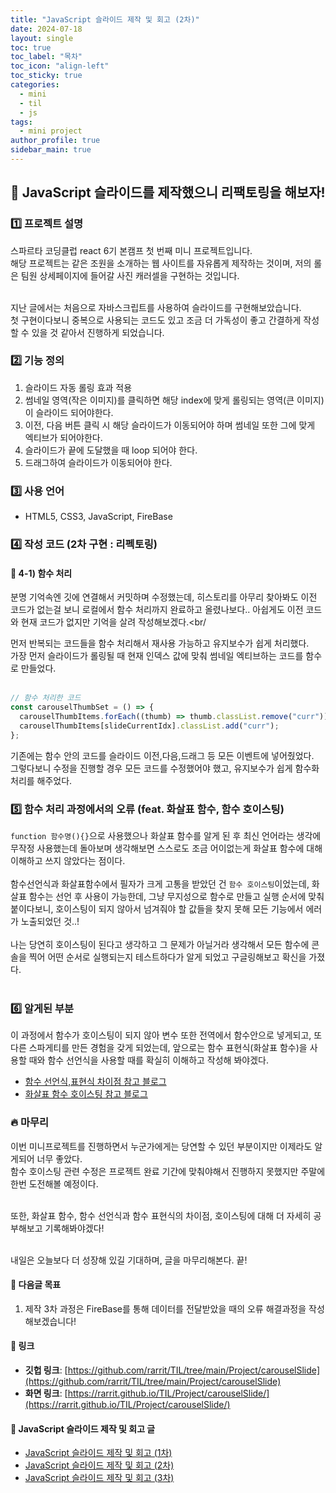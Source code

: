 ```yaml
---
title: "JavaScript 슬라이드 제작 및 회고 (2차)"
date: 2024-07-18
layout: single
toc: true
toc_label: "목차"
toc_icon: "align-left"
toc_sticky: true
categories:
  - mini
  - til
  - js
tags:
  - mini project
author_profile: true
sidebar_main: true
---
```


## :ledger: JavaScript 슬라이드를 제작했으니 리팩토링을 해보자!

### :one: 프로젝트 설명

스파르타 코딩클럽 react 6기 본캠프 첫 번째 미니 프로젝트입니다.<br/>
해당 프로젝트는 같은 조원을 소개하는 웹 사이트를 자유롭게 제작하는 것이며, 저의 롤은 팀원 상세페이지에 들어갈 사진 캐러셀을 구현하는 것입니다.<br/><br/>

지난 글에서는 처음으로 자바스크립트를 사용하여 슬라이드를 구현해보았습니다.<br/>
첫 구현이다보니 중복으로 사용되는 코드도 있고 조금 더 가독성이 좋고 간결하게 작성할 수 있을 것 같아서 진행하게 되었습니다.

### :two: 기능 정의

1. 슬라이드 자동 롤링 효과 적용
2. 썸네일 영역(작은 이미지)를 클릭하면 해당 index에 맞게 롤링되는 영역(큰 이미지)이 슬라이드 되어야한다.
3. 이전, 다음 버튼 클릭 시 해당 슬라이드가 이동되어야 하며 썸네일 또한 그에 맞게 엑티브가 되어야한다.
4. 슬라이드가 끝에 도달했을 때 loop 되어야 한다.
5. 드래그하여 슬라이드가 이동되어야 한다.

### :three: 사용 언어

- HTML5, CSS3, JavaScript, FireBase

### :four: 작성 코드 (2차 구현 : 리펙토링)

#### :pushpin: 4-1) 함수 처리

분명 기억속엔 깃에 연결해서 커밋하며 수정했는데, 히스토리를 아무리 찾아봐도 이전 코드가 없는걸 보니 로컬에서 함수 처리까지 완료하고 올렸나보다.. 아쉽게도 이전 코드와 현재 코드가 없지만 기억을 살려 작성해보겠다.<br/<br/>

먼저 반복되는 코드들을 함수 처리해서 재사용 가능하고 유지보수가 쉽게 처리했다.<br/>
가장 먼저 슬라이드가 롤링될 때 현재 인덱스 값에 맞춰 썸네일 엑티브하는 코드를 함수로 만들었다.<br/><br/>

```javascript
// 함수 처리한 코드
const carouselThumbSet = () => {
  carouselThumbItems.forEach((thumb) => thumb.classList.remove("curr"));
  carouselThumbItems[slideCurrentIdx].classList.add("curr");
};
```

기존에는 함수 안의 코드를 슬라이드 이전,다음,드래그 등 모든 이벤트에 넣어줬었다.<br/>
그렇다보니 수정을 진행할 경우 모든 코드를 수정했어야 했고, 유지보수가 쉽게 함수화 처리를 해주었다.<br/>

### :five: 함수 처리 과정에서의 오류 (feat. 화살표 함수, 함수 호이스팅)

`function 함수명(){}`으로 사용했으나 화살표 함수를 알게 된 후 최신 언어라는 생각에 무작정 사용했는데 돌아보며 생각해보면 스스로도 조금 어이없는게 화살표 함수에 대해 이해하고 쓰지 않았다는 점이다.<br/><br/>
함수선언식과 화살표함수에서 필자가 크게 고통을 받았던 건 `함수 호이스팅`이었는데,
화살표 함수는 선언 후 사용이 가능한데, 그냥 무지성으로 함수로 만들고 실행 순서에 맞춰 붙이다보니, 호이스팅이 되지 않아서 넘겨줘야 할 값들을 찾지 못해 모든 기능에서 에러가 노출되었던 것..!<br/><br/>
나는 당연히 호이스팅이 된다고 생각하고 그 문제가 아닐거라 생각해서 모든 함수에 콘솔을 찍어 어떤 순서로 실행되는지 테스트하다가 알게 되었고 구글링해보고 확신을 가졌다. <br/><br/>

### :six: 알게된 부분

이 과정에서 함수가 호이스팅이 되지 않아 변수 또한 전역에서 함수안으로 넣게되고, 또 다른 스파게티를 만든 경험을 갖게 되었는데, 앞으로는 함수 표현식(화살표 함수)을 사용할 때와 함수 선언식을 사용할 때를 확실히 이해하고 작성해 봐야겠다.<br/>

- [함수 선언식,표현식 차이점 참고 블로그](https://idealstring.tistory.com/4)
- [화살표 함수 호이스팅 참고 블로그](https://www.padosum.dev/wiki/JavaScript-Arrow-Function-Hoisting/)

### :fire: 마무리

이번 미니프로젝트를 진행하면서 누군가에게는 당연할 수 있던 부분이지만 이제라도 알게되어 너무 좋았다.<br/> 함수 호이스팅 관련 수정은 프로젝트 완료 기간에 맞춰야해서 진행하지 못했지만 주말에 한번 도전해볼 예정이다.<br/><br/>

또한, 화살표 함수, 함수 선언식과 함수 표현식의 차이점, 호이스팅에 대해 더 자세히 공부해보고 기록해봐야겠다!<br/><br/>

내일은 오늘보다 더 성장해 있길 기대하며, 글을 마무리해본다. 끝!

#### :pushpin: 다음글 목표

1. 제작 3차 과정은 FireBase를 통해 데이터를 전달받았을 때의 오류 해결과정을 작성해보겠습니다!

#### :pushpin: 링크
- **깃헙 링크**: [https://github.com/rarrit/TIL/tree/main/Project/carouselSlide](https://github.com/rarrit/TIL/tree/main/Project/carouselSlide)
- **화면 링크**: [https://rarrit.github.io/TIL/Project/carouselSlide/](https://rarrit.github.io/TIL/Project/carouselSlide/)


#### :pushpin: JavaScript 슬라이드 제작 및 회고 글
- [JavaScript 슬라이드 제작 및 회고 (1차)](https://rarrit.github.io/mini/til/js/make-carousel01/)
- [JavaScript 슬라이드 제작 및 회고 (2차)](https://rarrit.github.io/mini/til/js/make-carousel02/)
- [JavaScript 슬라이드 제작 및 회고 (3차)](https://rarrit.github.io/mini/til/js/make-carousel03/)